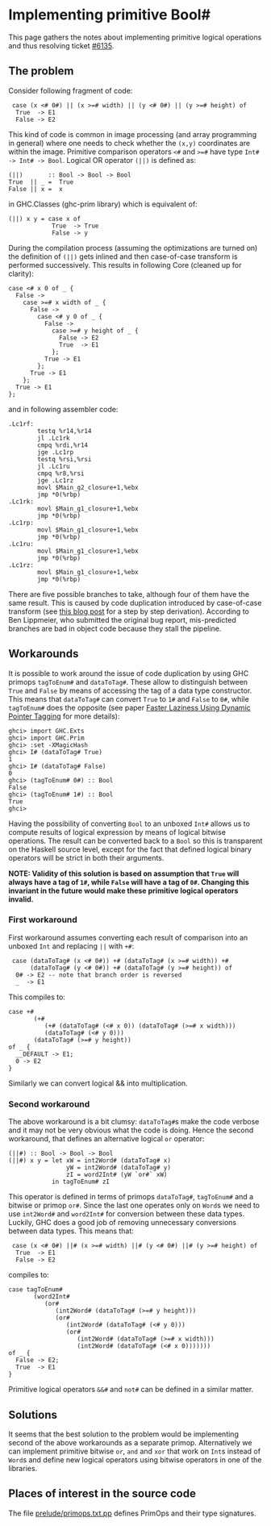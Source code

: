 # Implementing primitive Bool\#



This page gathers the notes about implementing primitive logical operations and thus resolving ticket [\#6135](https://gitlab.staging.haskell.org/ghc/ghc/issues/6135).


## The problem



Consider following fragment of code:


```wiki
 case (x <# 0#) || (x >=# width) || (y <# 0#) || (y >=# height) of
  True  -> E1
  False -> E2
```


This kind of code is common in image processing (and array programming in general) where one needs to check whether the `(x,y)` coordinates are within the image. Primitive comparison operators `<#` and `>=#` have type `Int# -> Int# -> Bool`. Logical OR operator `(||)` is defined as:


```wiki
(||)       :: Bool -> Bool -> Bool
True  || _ =  True
False || x =  x
```


in GHC.Classes (ghc-prim library) which is equivalent of:


```wiki
(||) x y = case x of
            True  -> True
            False -> y
```


During the compilation process (assuming the optimizations are turned on) the definition of `(||)` gets inlined and then case-of-case transform is performed successively. This results in following Core (cleaned up for clarity):


```wiki
case <# x 0 of _ {
  False ->
    case >=# x width of _ {
      False ->
        case <# y 0 of _ {
          False ->
            case >=# y height of _ {
              False -> E2
              True  -> E1
            };
          True -> E1
        };
      True -> E1
    };
  True -> E1
};
```


and in following assembler code:


```wiki
.Lc1rf:
        testq %r14,%r14
        jl .Lc1rk
        cmpq %rdi,%r14
        jge .Lc1rp
        testq %rsi,%rsi
        jl .Lc1ru
        cmpq %r8,%rsi
        jge .Lc1rz
        movl $Main_g2_closure+1,%ebx
        jmp *0(%rbp)
.Lc1rk:
        movl $Main_g1_closure+1,%ebx
        jmp *0(%rbp)
.Lc1rp:
        movl $Main_g1_closure+1,%ebx
        jmp *0(%rbp)
.Lc1ru:
        movl $Main_g1_closure+1,%ebx
        jmp *0(%rbp)
.Lc1rz:
        movl $Main_g1_closure+1,%ebx
        jmp *0(%rbp)
```


There are five possible branches to take, although four of them have the same result. This is caused by code duplication introduced by case-of-case transform (see [
this blog post](http://ics.p.lodz.pl/~stolarek/blog/2013/01/taking-magic-out-of-ghc-or-tracing-compilation-by-transformation/) for a step by step derivation). According to Ben Lippmeier, who submitted the original bug report, mis-predicted branches are bad in object code because they stall the pipeline.


## Workarounds



It is possible to work around the issue of code duplication by using GHC primops `tagToEnum#` and `dataToTag#`. These allow to distinguish between `True` and `False` by means of accessing the tag of a data type constructor. This means that `dataToTag#` can convert `True` to `1#` and `False` to `0#`, while `tagToEnum#` does the opposite (see paper [
Faster Laziness Using Dynamic Pointer Tagging](http://research.microsoft.com/en-us/um/people/simonpj/papers/ptr-tag/index.htm) for more details): 


```wiki
ghci> import GHC.Exts
ghci> import GHC.Prim
ghci> :set -XMagicHash
ghci> I# (dataToTag# True)
1
ghci> I# (dataToTag# False)
0
ghci> (tagToEnum# 0#) :: Bool
False
ghci> (tagToEnum# 1#) :: Bool
True
ghci>
```


Having the possibility of converting `Bool` to an unboxed `Int#` allows us to compute results of logical expression by means of logical bitwise operations. The result can be converted back to a `Bool` so this is transparent on the Haskell source level, except for the fact that defined logical binary operators will be strict in both their arguments.



**NOTE: Validity of this solution is based on assumption that `True` will always have a tag of `1#`, while `False` will have a tag of `0#`. Changing this invariant in the future would make these primitive logical operators invalid.**


### First workaround



First workaround assumes converting each result of comparison into an unboxed `Int` and replacing `||` with `+#`:


```wiki
 case (dataToTag# (x <# 0#)) +# (dataToTag# (x >=# width)) +#
      (dataToTag# (y <# 0#)) +# (dataToTag# (y >=# height)) of
  0# -> E2 -- note that branch order is reversed
  _  -> E1
```


This compiles to:


```wiki
case +#
       (+#
          (+# (dataToTag# (<# x 0)) (dataToTag# (>=# x width)))
          (dataToTag# (<# y 0)))
       (dataToTag# (>=# y height))
of _ {
  __DEFAULT -> E1;
  0 -> E2
}
```


Similarly we can convert logical && into multiplication.


### Second workaround



The above workaround is a bit clumsy: `dataToTag#`s make the code verbose and it may not be very obvious what the code is doing. Hence the second workaround, that defines an alternative logical `or` operator:


```wiki
(||#) :: Bool -> Bool -> Bool
(||#) x y = let xW = int2Word# (dataToTag# x)
                yW = int2Word# (dataToTag# y)
                zI = word2Int# (yW `or#` xW)
            in tagToEnum# zI
```


This operator is defined in terms of primops `dataToTag#`, `tagToEnum#` and a bitwise or primop `or#`. Since the last one operates only on `Word`s we need to use `int2Word#` and `word2Int#` for conversion between these data types. Luckily, GHC does a good job of removing unnecessary conversions between data types. This means that:


```wiki
 case (x <# 0#) ||# (x >=# width) ||# (y <# 0#) ||# (y >=# height) of
  True  -> E1
  False -> E2
```


compiles to:


```wiki
case tagToEnum#
       (word2Int#
          (or#
             (int2Word# (dataToTag# (>=# y height)))
             (or#
                (int2Word# (dataToTag# (<# y 0)))
                (or#
                   (int2Word# (dataToTag# (>=# x width)))
                   (int2Word# (dataToTag# (<# x 0)))))))
of _ {
  False -> E2;
  True  -> E1
}
```


Primitive logical operators `&&#` and `not#` can be defined in a similar matter.


## Solutions



It seems that the best solution to the problem would be implementing second of the above workarounds as a separate primop. Alternatively we can implement primitive bitwise `or`, `and` and `xor` that work on `Int`s instead of `Word`s and define new logical operators using bitwise operators in one of the libraries.


## Places of interest in the source code



The file [prelude/primops.txt.pp](/trac/ghc/browser/ghc/prelude/primops.txt.pp) defines PrimOps and their type signatures.


